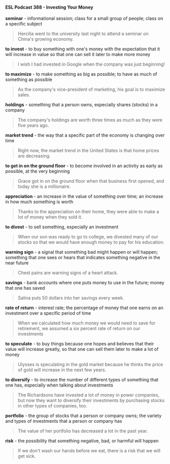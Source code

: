 #### ESL Podcast 388 - Investing Your Money

**seminar** - informational session; class for a small group of people; class on a
specific subject

> Hercilia went to the university last night to attend a seminar on China's growing
economy.

**to invest** - to buy something with one's money with the expectation that it will
increase in value so that one can sell it later to make more money

> I wish I had invested in Google when the company was just beginning!

**to maximize** - to make something as big as possible; to have as much of
something as possible

> As the company's vice-president of marketing, his goal is to maximize sales.

**holdings** - something that a person owns, especially shares (stocks) in a
company

> The company's holdings are worth three times as much as they were five years
ago.

**market trend** - the way that a specific part of the economy is changing over time

> Right now, the market trend in the United States is that home prices are
decreasing.

**to get in on the ground floor** - to become involved in an activity as early as
possible, at the very beginning

> Grace got in on the ground floor when that business first opened, and today she
is a millionaire.

**appreciation** - an increase in the value of something over time; an increase in
how much something is worth

> Thanks to the appreciation on their home, they were able to make a lot of
money when they sold it.

**to divest** - to sell something, especially an investment

> When our son was ready to go to college, we divested many of our stocks so
that we would have enough money to pay for his education.

**warning sign** - a signal that something bad might happen or will happen;
something that one sees or hears that indicates something negative in the near
future

> Chest pains are warning signs of a heart attack.

**savings** - bank accounts where one puts money to use in the future; money that
one has saved

> Salina puts 50 dollars into her savings every week.

**rate of return** - interest rate; the percentage of money that one earns on an
investment over a specific period of time

> When we calculated how much money we would need to save for retirement,
we assumed a six percent rate of return on our investments

**to speculate** - to buy things because one hopes and believes that their value
will increase greatly, so that one can sell them later to make a lot of money

> Ulysses is speculating in the gold market because he thinks the price of gold
will increase in the next few years.

**to diversify** - to increase the number of different types of something that one
has, especially when talking about investments

> The Richardsons have invested a lot of money in power companies, but now
they want to diversify their investments by purchasing stocks in other types of
companies, too.

**portfolio** - the group of stocks that a person or company owns; the variety and
types of investments that a person or company has

> The value of her portfolio has decreased a lot in the past year.

**risk** - the possibility that something negative, bad, or harmful will happen

> If we don't wash our hands before we eat, there is a risk that we will get sick.

